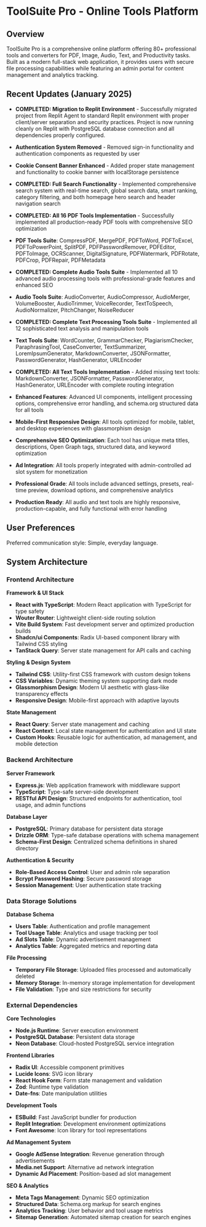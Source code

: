 # ToolSuite Pro - Online Tools Platform

## Overview

ToolSuite Pro is a comprehensive online platform offering 80+ professional tools and converters for PDF, Image, Audio, Text, and Productivity tasks. Built as a modern full-stack web application, it provides users with secure file processing capabilities while featuring an admin portal for content management and analytics tracking.

## Recent Updates (January 2025)

- **COMPLETED: Migration to Replit Environment** - Successfully migrated project from Replit Agent to standard Replit environment with proper client/server separation and security practices. Project is now running cleanly on Replit with PostgreSQL database connection and all dependencies properly configured.
- **Authentication System Removed** - Removed sign-in functionality and authentication components as requested by user
- **Cookie Consent Banner Enhanced** - Added proper state management and functionality to cookie banner with localStorage persistence
- **COMPLETED: Full Search Functionality** - Implemented comprehensive search system with real-time search, global search data, smart ranking, category filtering, and both homepage hero search and header navigation search

- **COMPLETED: All 16 PDF Tools Implementation** - Successfully implemented all production-ready PDF tools with comprehensive SEO optimization
- **PDF Tools Suite**: CompressPDF, MergePDF, PDFToWord, PDFToExcel, PDFToPowerPoint, SplitPDF, PDFPasswordRemover, PDFEditor, PDFToImage, OCRScanner, DigitalSignature, PDFWatermark, PDFRotate, PDFCrop, PDFRepair, PDFMetadata
- **COMPLETED: Complete Audio Tools Suite** - Implemented all 10 advanced audio processing tools with professional-grade features and enhanced SEO
- **Audio Tools Suite**: AudioConverter, AudioCompressor, AudioMerger, VolumeBooster, AudioTrimmer, VoiceRecorder, TextToSpeech, AudioNormalizer, PitchChanger, NoiseReducer
- **COMPLETED: Complete Text Processing Tools Suite** - Implemented all 12 sophisticated text analysis and manipulation tools
- **Text Tools Suite**: WordCounter, GrammarChecker, PlagiarismChecker, ParaphrasingTool, CaseConverter, TextSummarizer, LoremIpsumGenerator, MarkdownConverter, JSONFormatter, PasswordGenerator, HashGenerator, URLEncoder
- **COMPLETED: All Text Tools Implementation** - Added missing text tools: MarkdownConverter, JSONFormatter, PasswordGenerator, HashGenerator, URLEncoder with complete routing integration
- **Enhanced Features**: Advanced UI components, intelligent processing options, comprehensive error handling, and schema.org structured data for all tools
- **Mobile-First Responsive Design**: All tools optimized for mobile, tablet, and desktop experiences with glassmorphism design
- **Comprehensive SEO Optimization**: Each tool has unique meta titles, descriptions, Open Graph tags, structured data, and keyword optimization
- **Ad Integration**: All tools properly integrated with admin-controlled ad slot system for monetization
- **Professional Grade**: All tools include advanced settings, presets, real-time preview, download options, and comprehensive analytics
- **Production Ready**: All audio and text tools are highly responsive, production-capable, and fully functional with error handling

## User Preferences

Preferred communication style: Simple, everyday language.

## System Architecture

### Frontend Architecture

**Framework & UI Stack**
- **React with TypeScript**: Modern React application with TypeScript for type safety
- **Wouter Router**: Lightweight client-side routing solution
- **Vite Build System**: Fast development server and optimized production builds
- **Shadcn/ui Components**: Radix UI-based component library with Tailwind CSS styling
- **TanStack Query**: Server state management for API calls and caching

**Styling & Design System**
- **Tailwind CSS**: Utility-first CSS framework with custom design tokens
- **CSS Variables**: Dynamic theming system supporting dark mode
- **Glassmorphism Design**: Modern UI aesthetic with glass-like transparency effects
- **Responsive Design**: Mobile-first approach with adaptive layouts

**State Management**
- **React Query**: Server state management and caching
- **React Context**: Local state management for authentication and UI state
- **Custom Hooks**: Reusable logic for authentication, ad management, and mobile detection

### Backend Architecture

**Server Framework**
- **Express.js**: Web application framework with middleware support
- **TypeScript**: Type-safe server-side development
- **RESTful API Design**: Structured endpoints for authentication, tool usage, and admin functions

**Database Layer**
- **PostgreSQL**: Primary database for persistent data storage
- **Drizzle ORM**: Type-safe database operations with schema management
- **Schema-First Design**: Centralized schema definitions in shared directory

**Authentication & Security**
- **Role-Based Access Control**: User and admin role separation
- **Bcrypt Password Hashing**: Secure password storage
- **Session Management**: User authentication state tracking

### Data Storage Solutions

**Database Schema**
- **Users Table**: Authentication and profile management
- **Tool Usage Table**: Analytics and usage tracking per tool
- **Ad Slots Table**: Dynamic advertisement management
- **Analytics Table**: Aggregated metrics and reporting data

**File Processing**
- **Temporary File Storage**: Uploaded files processed and automatically deleted
- **Memory Storage**: In-memory storage implementation for development
- **File Validation**: Type and size restrictions for security

### External Dependencies

**Core Technologies**
- **Node.js Runtime**: Server execution environment
- **PostgreSQL Database**: Persistent data storage
- **Neon Database**: Cloud-hosted PostgreSQL service integration

**Frontend Libraries**
- **Radix UI**: Accessible component primitives
- **Lucide Icons**: SVG icon library
- **React Hook Form**: Form state management and validation
- **Zod**: Runtime type validation
- **Date-fns**: Date manipulation utilities

**Development Tools**
- **ESBuild**: Fast JavaScript bundler for production
- **Replit Integration**: Development environment optimizations
- **Font Awesome**: Icon library for tool representations

**Ad Management System**
- **Google AdSense Integration**: Revenue generation through advertisements
- **Media.net Support**: Alternative ad network integration
- **Dynamic Ad Placement**: Position-based ad slot management

**SEO & Analytics**
- **Meta Tags Management**: Dynamic SEO optimization
- **Structured Data**: Schema.org markup for search engines
- **Analytics Tracking**: User behavior and tool usage metrics
- **Sitemap Generation**: Automated sitemap creation for search engines
